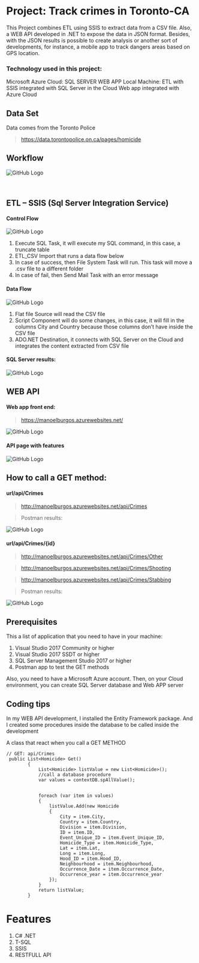 # Project: Track crimes in Toronto-CA
This Project combines ETL using SSIS to extract data from a CSV file. Also, a WEB API developed in .NET to expose the data in JSON format. Besides, with the JSON results is possible to create analysis or another sort of developments, for instance, a mobile app to track dangers areas based on GPS location.  

### Technology used in this project:
Microsoft Azure Cloud:
	SQL SERVER
	WEB APP
Local Machine:
ETL with SSIS integrated with SQL Server in the Cloud
Web app integrated with Azure Cloud
## Data Set

Data comes from the Toronto Police

> https://data.torontopolice.on.ca/pages/homicide
 
## Workflow

 ![GitHub Logo](/Screenshots/workflow.png)

 
## ETL – SSIS (Sql Server Integration Service)	
#### Control Flow


![GitHub Logo](/Screenshots/control_flow.png)


1. Execute SQL Task, it will execute my SQL command, in this case, a truncate table
2. ETL_CSV Import that runs a data flow below
3. In case of success, then File System Task will run. This task will move a .csv file to a different folder
4. In case of fail, then Send Mail Task with an error message

#### Data Flow

![GitHub Logo](/Screenshots/data_flow.png)

1. Flat file Source will read the CSV file
2. Script Component will do some changes, in this case, it will fill in the columns City and Country because those columns don’t have inside the CSV file
3. ADO.NET Destination, it connects with SQL Server on the Cloud and integrates the content extracted from CSV file

#### SQL Server results:

![GitHub Logo](/Screenshots/db_result.png)

## WEB API

#### Web app front end:

> https://manoelburgos.azurewebsites.net/
 
![GitHub Logo](/Screenshots/webapi_front.PNG)

#### API page with features

![GitHub Logo](/Screenshots/doc_api.png)
 

## How to call a GET method:

#### url/api/Crimes

> http://manoelburgos.azurewebsites.net/api/Crimes

> Postman results:

![GitHub Logo](/Screenshots/get_crimes.png)

#### url/api/Crimes/{id}

> http://manoelburgos.azurewebsites.net/api/Crimes/Other

> http://manoelburgos.azurewebsites.net/api/Crimes/Shooting

> http://manoelburgos.azurewebsites.net/api/Crimes/Stabbing

> Postman results:

![GitHub Logo](/Screenshots/get_crimes_id.png)

## Prerequisites 

This a list of application that you need to have in your machine:
1. Visual Studio 2017 Community or higher
2. Visual Studio 2017 SSDT or higher
3. SQL Server Management Studio 2017 or higher
4. Postman app to test the GET methods 

Also, you need to have a Microsoft Azure account. Then, on your Cloud environment, you can create SQL Server database and Web APP server

## Coding tips
In my WEB API development, I installed the Entity Framework package. And I created some procedures inside the database to be called inside the development

A class that react when you call a GET METHOD
```
// GET: api/Crimes
 public List<Homicide> Get()
        {
            List<Homicide> listValue = new List<Homicide>();
            //call a database procedure
            var values = contextDB.spAllValue();
 
 
            foreach (var item in values)
            {
                listValue.Add(new Homicide
                {
                    City = item.City,
                    Country = item.Country,
                    Division = item.Division,
                    ID = item.ID,
                    Event_Unique_ID = item.Event_Unique_ID,
                    Homicide_Type = item.Homicide_Type,
                    Lat = item.Lat,
                    Long = item.Long,
                    Hood_ID = item.Hood_ID,
                    Neighbourhood = item.Neighbourhood,
                    Occurrence_Date = item.Occurrence_Date,
                    Occurrence_year = item.Occurrence_year
                });
            }
            return listValue;
        }

```
# Features

1. C# .NET
2. T-SQL
3. SSIS
4. RESTFULL API

